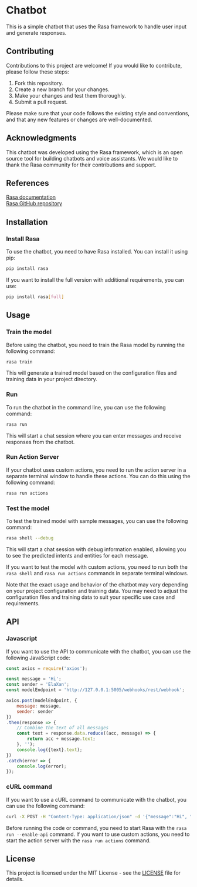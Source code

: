 # Chatbot

This is a simple chatbot that uses the Rasa framework to handle user input and generate responses.

## Contributing

Contributions to this project are welcome! If you would like to contribute, please follow these steps:

1. Fork this repository.
2. Create a new branch for your changes.
3. Make your changes and test them thoroughly.
4. Submit a pull request.

Please make sure that your code follows the existing style and conventions, and that any new features or changes are well-documented.

## Acknowledgments

This chatbot was developed using the Rasa framework, which is an open source tool for building chatbots and voice assistants. We would like to thank the Rasa community for their contributions and support.

## References

[Rasa documentation](https://rasa.com/docs/)\
[Rasa GitHub repository](https://github.com/RasaHQ/rasa)

## Installation

### Install Rasa

To use the chatbot, you need to have Rasa installed. You can install it using pip:

```bash
pip install rasa
```

If you want to install the full version with additional requirements, you can use:

```bash
pip install rasa[full]
```

## Usage

### Train the model

Before using the chatbot, you need to train the Rasa model by running the following command:

```bash
rasa train
```

This will generate a trained model based on the configuration files and training data in your project directory.

### Run

To run the chatbot in the command line, you can use the following command:

```bash
rasa run
```

This will start a chat session where you can enter messages and receive responses from the chatbot.

### Run Action Server

If your chatbot uses custom actions, you need to run the action server in a separate terminal window to handle these actions. You can do this using the following command:

```bash
rasa run actions
```

### Test the model

To test the trained model with sample messages, you can use the following command:

```bash
rasa shell --debug
```

This will start a chat session with debug information enabled, allowing you to see the predicted intents and entities for each message.

If you want to test the model with custom actions, you need to run both the `rasa shell` and `rasa run actions` commands in separate terminal windows.

Note that the exact usage and behavior of the chatbot may vary depending on your project configuration and training data. You may need to adjust the configuration files and training data to suit your specific use case and requirements.

## API

### Javascript

If you want to use the API to communicate with the chatbot, you can use the following JavaScript code:

```js
const axios = require('axios');

const message = 'Hi';
const sender = 'ElaXan';
const modelEndpoint = 'http://127.0.0.1:5005/webhooks/rest/webhook';

axios.post(modelEndpoint, {
    message: message,
    sender: sender
})
.then(response => {
    // Combine the text of all messages
    const text = response.data.reduce((acc, message) => {
        return acc + message.text;
    }, '');
    console.log({text}.text);
})
.catch(error => {
    console.log(error);
});
```

### cURL command

If you want to use a cURL command to communicate with the chatbot, you can use the following command:

```bash
curl -X POST -H "Content-Type: application/json" -d '{"message":"Hi", "sender":"ElaXan"}' http://127.0.0.1:5005/webhooks/rest/webhook
```

Before running the code or command, you need to start Rasa with the `rasa run --enable-api` command. If you want to use custom actions, you need to start the action server with the `rasa run actions` command.

## License

This project is licensed under the MIT License - see the [LICENSE](https://github.com/YuukiPS/Chatbot/blob/main/LICENSE) file for details.
